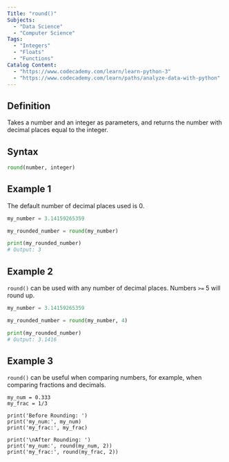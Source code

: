 ```yaml
---
Title: "round()"
Subjects:
  - "Data Science"
  - "Computer Science"
Tags: 
  - "Integers"
  - "Floats"
  - "Functions"
Catalog Content: 
  - "https://www.codecademy.com/learn/learn-python-3"
  - "https://www.codecademy.com/learn/paths/analyze-data-with-python"
---
```


## Definition 

Takes a number and an integer as parameters, and returns the number with decimal places equal to the integer.

## Syntax

```python
round(number, integer)
```

## Example 1

The default number of decimal places used is 0.

```python
my_number = 3.14159265359

my_rounded_number = round(my_number)

print(my_rounded_number)
# Output: 3
```

## Example 2

`round()` can be used with any number of decimal places. Numbers `>=` 5 will round up.

```python
my_number = 3.14159265359

my_rounded_number = round(my_number, 4)

print(my_rounded_number)
# Output: 3.1416
```

## Example 3

`round()` can be useful when comparing numbers, for example, when comparing fractions and decimals.

```codebyte/py
my_num = 0.333
my_frac = 1/3

print('Before Rounding: ')
print('my_num:', my_num)
print('my_frac:', my_frac)

print('\nAfter Rounding: ')
print('my_num:', round(my_num, 2))
print('my_frac:', round(my_frac, 2))
```
